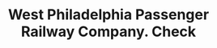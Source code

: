 ---
doi: 10.7916/D80S11JX
date_other: '1860'
date_other_textual: 1860-1869
form: printed ephemera
genre:
- Checks (bank checks)
name:
- West Philadelphia Passenger Railway Company
object_in_context_url: https://biggert.cul.columbia.edu/items/view/ave_biggert_01450
subject_hierarchical_geographic:
- Philadelphia, Pennsylvania, United States
subject_name:
- West Philadelphia Passenger Railway Company
title: West Philadelphia Passenger Railway Company. Check
sort_title: West Philadelphia Passenger Railway Company. Check
call_number: ave_biggert_01450
coordinates:
- 40.00944444444445,-75.13333333333334
pid: ave_biggert_01450
identifiers: ave_biggert_01450
canvas_id: ldpd:396711
permalink: "/items/ave_biggert_01450/"
layout: iiif-image-page
---